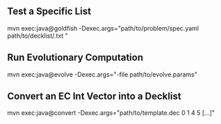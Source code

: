 ## Test a Specific List

mvn exec:java@goldfish -Dexec.args="path/to/problem/spec.yaml path/to/decklist/.txt <num games>"

## Run Evolutionary Computation

mvn exec:java@evolve -Dexec.args="-file path/to/evolve.params"

## Convert an EC Int Vector into a Decklist

mvn exec:java@convert -Dexec.args="path/to/template.dec 0 1 4 5 [...]"
